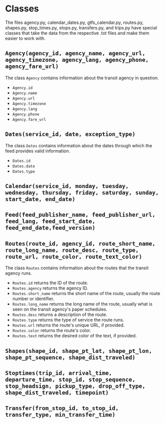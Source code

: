 Classes
=======

The files agency.py, calendar\_dates.py, gtfs\_calendar.py, routes.py, shapes.py, stop\_times.py, stops.py, transfers.py, and trips.py have special classes that take the data from the respective .txt files and make them easier to work with.

`Agency(agency_id, agency_name, agency_url, agency_timezone, agency_lang, agency_phone, agency_fare_url)`
---------------------------------------------------------------------------------------------------------

The class `Agency` contains information about the transit agency in question.

*   `Agency.id`
*   `Agency.name`
*   `Agency.url`
*   `Agency.timezone`
*   `Agency.lang`
*   `Agency.phone`
*   `Agency.fare_url`

`Dates(service_id, date, exception_type)`
-----------------------------------------

The class `Dates` contains information about the dates through which the feed provides valid information.

*   `Dates.id`
*   `Dates.date`
*   `Dates.type`

`Calendar(service_id, monday, tuesday, wednesday, thursday, friday, saturday, sunday, start_date, end_date)`
------------------------------------------------------------------------------------------------------------

`Feed(feed_publisher_name, feed_publisher_url, feed_lang, feed_start_date, feed_end_date,feed_version)`
-------------------------------------------------------------------------------------------------------

`Routes(route_id, agency_id, route_short_name, route_long_name, route_desc, route_type, route_url, route_color, route_text_color)`
----------------------------------------------------------------------------------------------------------------------------------

The class `Routes` contains information about the routes that the transit agency runs.

*   `Routes.id` returns the ID of the route.
*   `Routes.agency` returns the agency ID.
*   `Routes.short_name` returns the short name of the route, usually the route number or identifier.
*   `Routes.long_name` returns the long name of the route, usually what is seen on the transit agency's paper schedules.
*   `Routes.desc` returns a description of the route.
*   `Routes.type` returns the type of service the route runs.
*   `Routes.url` returns the route's unique URL, if provided.
*   `Routes.color` returns the route's color.
*   `Routes.text` returns the desired color of the text, if provided.

`Shapes(shape_id, shape_pt_lat, shape_pt_lon, shape_pt_sequence, shape_dist_traveled)`
--------------------------------------------------------------------------------------

`Stoptimes(trip_id, arrival_time, departure_time, stop_id, stop_sequence, stop_headsign, pickup_type, drop_off_type, shape_dist_traveled, timepoint)`
-----------------------------------------------------------------------------------------------------------------------------------------------------

`Transfer(from_stop_id, to_stop_id, transfer_type, min_transfer_time)`
----------------------------------------------------------------------